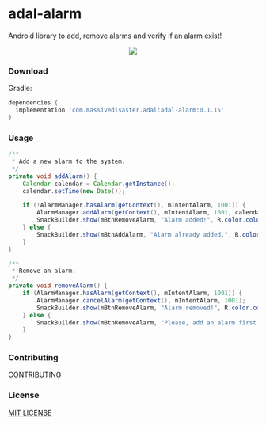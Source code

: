 # adal-alarm
Android library to add, remove alarms and verify if an alarm exist!

<div align="center">
  <img src="art/adal-alarm.gif" />
</div>

### Download

Gradle:

```gradle
dependencies {
  implementation 'com.massivedisaster.adal:adal-alarm:0.1.15'
}
```
### Usage

```java
/**
 * Add a new alarm to the system.
 */
private void addAlarm() {
    Calendar calendar = Calendar.getInstance();
    calendar.setTime(new Date());

    if (!AlarmManager.hasAlarm(getContext(), mIntentAlarm, 1001)) {
        AlarmManager.addAlarm(getContext(), mIntentAlarm, 1001, calendar);
        SnackBuilder.show(mBtnRemoveAlarm, "Alarm added!", R.color.colorAccent);
    } else {
        SnackBuilder.show(mBtnAddAlarm, "Alarm already added.", R.color.colorAccent);
    }
}

/**
 * Remove an alarm.
 */
private void removeAlarm() {
    if (AlarmManager.hasAlarm(getContext(), mIntentAlarm, 1001)) {
        AlarmManager.cancelAlarm(getContext(), mIntentAlarm, 1001);
        SnackBuilder.show(mBtnRemoveAlarm, "Alarm removed!", R.color.colorAccent);
    } else {
        SnackBuilder.show(mBtnRemoveAlarm, "Please, add an alarm first!", R.color.colorAccent);
    }
}
```

### Contributing
[CONTRIBUTING](../CONTRIBUTING.md)

### License
[MIT LICENSE](../LICENSE.md)
